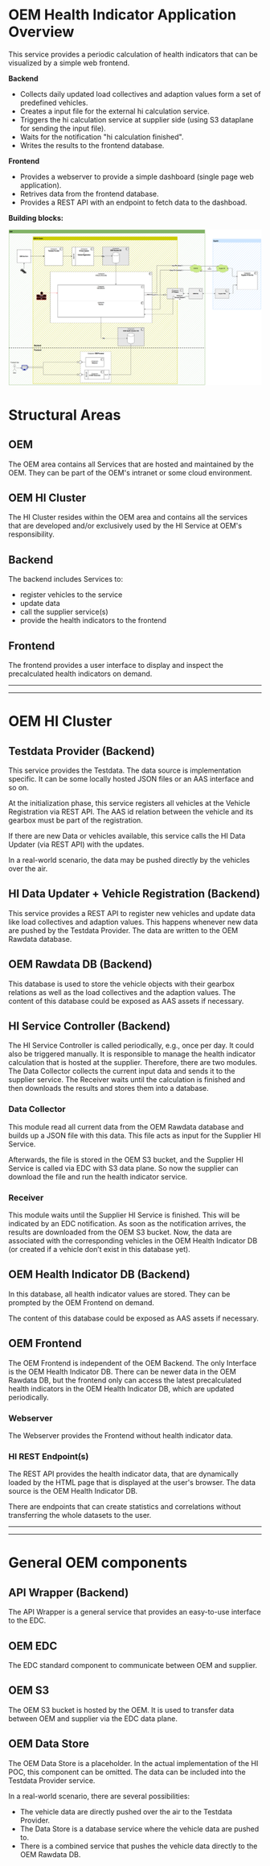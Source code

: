 # OEM Health Indicator Application Overview

This service provides a periodic calculation of health indicators that can be visualized by a simple web frontend.

**Backend**
  * Collects daily updated load collectives and adaption values form a set of predefined vehicles.
  * Creates a input file for the external hi calculation service.
  * Triggers the hi calculation service at supplier side (using S3 dataplane for sending the input file).
  * Waits for the notification "hi calculation finished".
  * Writes the results to the frontend database.

**Frontend**
  * Provides a webserver to provide a simple dashboard (single page web application).
  * Retrives data from the frontend database.
  * Provides a REST API with an endpoint to fetch data to the dashboad.

**Building blocks:**

![hi building blocks](doc/img/hibuildingblocks.png)

# Structural Areas

## OEM
The OEM area contains all Services that are hosted and maintained by the OEM. They can be part of the OEM's intranet or some cloud environment.

## OEM HI Cluster
The HI Cluster resides within the OEM area and contains all the services that are developed and/or exclusively used by the HI Service at OEM's responsibility.

## Backend
The backend includes Services to:
 * register vehicles to the service
 * update data
 * call the supplier service(s)
 * provide the health indicators to the frontend

## Frontend
The frontend provides a user interface to display and inspect the precalculated health indicators on demand.
 
---
--- 

# OEM HI Cluster

## Testdata Provider (Backend)
This service provides the Testdata. The data source is implementation specific. It can be some locally hosted JSON files or an AAS interface and so on.

At the initialization phase, this service registers all vehicles at the Vehicle Registration via REST API. The AAS id relation between the vehicle and its gearbox must be part of the registration.

If there are new Data or vehicles available, this service calls the HI Data Updater (via REST API) with the updates.

In a real-world scenario, the data may be pushed directly by the vehicles over the air.

## HI Data Updater + Vehicle Registration (Backend)
This service provides a REST API to register new vehicles and update data like load collectives and adaption values. This happens whenever new data are pushed by the Testdata Provider. The data are written to the OEM Rawdata database.

## OEM Rawdata DB (Backend)
This database is used to store the vehicle objects with their gearbox relations as well as the load collectives and the adaption values. The content of this database could be exposed as AAS assets if necessary.

## HI Service Controller (Backend)
The HI Service Controller is called periodically, e.g., once per day. It could also be triggered manually. It is responsible to manage the health indicator calculation that is hosted at the supplier. Therefore, there are two modules. The Data Collector collects the current input data and sends it to the supplier service. The Receiver waits until the calculation is finished and then downloads the results and stores them into a database.

### Data Collector
This module read all current data from the OEM Rawdata database and builds up a JSON file with this data. This file acts as input for the Supplier HI Service.

Afterwards, the file is stored in the OEM S3 bucket, and the Supplier HI Service is called via EDC with S3 data plane. So now the supplier can download the file and run the health indicator service.

### Receiver
This module waits until the Supplier HI Service is finished. This will be indicated by an EDC notification. As soon as the notification arrives, the results are downloaded from the OEM S3 bucket. Now, the data are associated with the corresponding vehicles in the OEM Health Indicator DB (or created if a vehicle don’t exist in this database yet).

## OEM Health Indicator DB (Backend)
In this database, all health indicator values are stored. They can be prompted by the OEM Frontend on demand.

The content of this database could be exposed as AAS assets if necessary.

## OEM Frontend
The OEM Frontend is independent of the OEM Backend. The only Interface is the OEM Health Indicator DB. There can be newer data in the OEM Rawdata DB, but the frontend only can access the latest precalculated health indicators in the OEM Health Indicator DB, which are updated periodically.

### Webserver
The Webserver provides the Frontend without health indicator data.

### HI REST Endpoint(s)
The REST API provides the health indicator data, that are dynamically loaded by the HTML page that is displayed at the user's browser. The data source is the OEM Health Indicator DB.

There are endpoints that can create statistics and correlations without transferring the whole datasets to the user.
 
---
--- 

# General OEM components

## API Wrapper (Backend)
The API Wrapper is a general service that provides an easy-to-use interface to the EDC.

## OEM EDC
The EDC standard component to communicate between OEM and supplier.

## OEM S3
The OEM S3 bucket is hosted by the OEM. It is used to transfer data between OEM and supplier via the EDC data plane.

## OEM Data Store
The OEM Data Store is a placeholder. In the actual implementation of the HI POC, this component can be omitted. The data can be included into the Testdata Provider service.

In a real-world scenario, there are several possibilities:
 * The vehicle data are directly pushed over the air to the Testdata Provider.
 * The Data Store is a database service where the vehicle data are pushed to.
 * There is a combined service that pushes the vehicle data directly to the OEM Rawdata DB.
